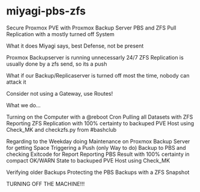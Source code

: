 # miyagi-pbs-zfs
Secure Proxmox PVE with Proxmox Backup Server PBS and ZFS Pull Replication with a mostly turned off System

What it does Miyagi says, best Defense, not be present

Proxmox Backupserver is running unnecessarly 24/7 ZFS Replication is usually done by a zfs send, so its a push

What if our Backup/Replicaserver is turned off most the time, nobody can attack it

Consider not using a Gateway, use Routes!

What we do...

Turning on the Computer with a @reboot Cron Pulling all Datasets with ZFS Reporting ZFS Replication with 100% certainty to backuped PVE Host using Check_MK and checkzfs.py from #bashclub

Regarding to the Weekday doing Maintenance on Proxmox Backup Server for getting Space Triggering a Push (only Way to do) Backup to PBS and checking Exitcode for Report Reporting PBS Result with 100% certainty in compact OK/WARN State to backuped PVE Host using Check_MK

Verifying older Backups Protecting the PBS Backups with a ZFS Snapshot

TURNING OFF THE MACHINE!!!
